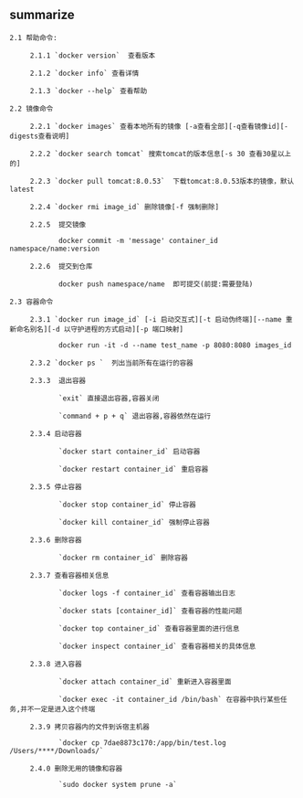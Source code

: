 ## summarize 

    2.1 帮助命令:  
         
         2.1.1 `docker version`  查看版本
         
         2.1.2 `docker info` 查看详情
         
         2.1.3 `docker --help` 查看帮助
    
    2.2 镜像命令 
    
         2.2.1 `docker images` 查看本地所有的镜像 [-a查看全部][-q查看镜像id][-digests查看说明]
         
         2.2.2 `docker search tomcat` 搜索tomcat的版本信息[-s 30 查看30星以上的]  
         
         2.2.3 `docker pull tomcat:8.0.53`  下载tomcat:8.0.53版本的镜像，默认latest
         
         2.2.4 `docker rmi image_id` 删除镜像[-f 强制删除]
         
         2.2.5  提交镜像
         
                docker commit -m 'message' container_id  namespace/name:version  
                
         2.2.6  提交到仓库
            
                docker push namespace/name  即可提交(前提:需要登陆)       
         
    2.3 容器命令
         
         2.3.1 `docker run image_id` [-i 启动交互式][-t 启动伪终端][--name 重新命名别名][-d 以守护进程的方式启动][-p 端口映射]
                
                docker run -it -d --name test_name -p 8080:8080 images_id
                
         2.3.2 `docker ps `  列出当前所有在运行的容器
         
         2.3.3  退出容器
                
                `exit` 直接退出容器,容器关闭
                  
                `command + p + q` 退出容器,容器依然在运行   
         
         2.3.4 启动容器
                
                `docker start container_id` 启动容器
                
                `docker restart container_id` 重启容器     
                
         2.3.5 停止容器
                
                `docker stop container_id` 停止容器
                
                `docker kill container_id` 强制停止容器  
                
         2.3.6 删除容器
              
                `docker rm container_id` 删除容器
                
         2.3.7 查看容器相关信息
         
                `docker logs -f container_id` 查看容器输出日志
                
                `docker stats [container_id]` 查看容器的性能问题
                
                `docker top container_id` 查看容器里面的进行信息 
                
                `docker inspect container_id` 查看容器相关的具体信息
                
         2.3.8 进入容器
            
                `docker attach container_id` 重新进入容器里面
                
                `docker exec -it container_id /bin/bash` 在容器中执行某些任务,并不一定是进入这个终端       
                
         2.3.9 拷贝容器内的文件到诉宿主机器
         
                `docker cp 7dae8873c170:/app/bin/test.log /Users/****/Downloads/`    
                
         2.4.0 删除无用的镜像和容器       
                   
                `sudo docker system prune -a`   
                